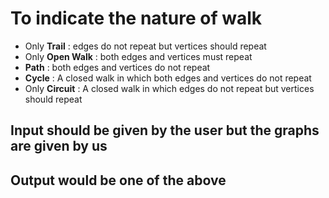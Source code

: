 # To indicate the nature of walk
+ Only **Trail** : edges do not repeat but vertices should repeat
+ Only **Open Walk** : both edges and vertices must repeat
+ **Path** : both edges and vertices do not repeat
+ **Cycle** : A closed walk in which both edges and vertices do not repeat
+ Only **Circuit** : A closed walk in which edges do not repeat but vertices should repeat

## Input should be given by the user but the graphs are given by us
## Output would be one of the above 

